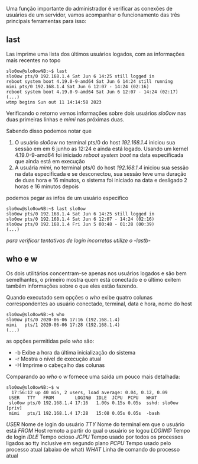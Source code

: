 
Uma função importante do administrador é verificar as conexões de usuários de um servidor, vamos acompanhar o funcionamento das três principais ferramentas para isso:

## last

Las imprime uma lista dos últimos usuários logados, com as informações mais recentes no topo

```
slo0ow@slo0owNB:~$ last
slo0ow pts/0 192.168.1.4 Sat Jun 6 14:25 still logged in 
reboot system boot 4.19.0-9-amd64 Sat Jun 6 14:24 still running 
mimi pts/0 192.168.1.4 Sat Jun 6 12:07 - 14:24 (02:16) 
reboot system boot 4.19.0-9-amd64 Sat Jun 6 12:07 - 14:24 (02:17) 
(...) 
wtmp begins Sun out 11 14:14:58 2023
```

Verificando o retorno vemos informações sobre dois usuários *slo0ow* nas duas primeiras linhas e *mimi* nas próximas duas.

Sabendo disso podemos notar que

1. O usuário *slo0ow* no terminal pts/0 do host *192.168.1.4* iniciou sua sessão em em 6 junho as 12:24 e ainda está logado. Usando um kernel 4.19.0-9-amd64 foi iniciado *reboot system boot* na data especificada que ainda está em execução
2. A usuária *mimi*, no terminal pts/0 do host *192.168.1.4* iniciou sua sessão na data especificada e se desconectou, sua sessão teve uma duração de duas hora e 16 minutos, o sistema foi iniciado na data e desligado 2 horas e 16 minutos depois

podemos pegar as infos de um usuário especifico 

```
slo0ow@slo0owNB:~$ last slo0ow
slo0ow pts/0 192.168.1.4 Sat Jun 6 14:25 still logged in
slo0ow pts/0 192.168.1.4 Sat Jun 6 12:07 - 14:24 (02:16)
slo0ow pts/0 192.168.1.4 Fri Jun 5 00:48 - 01:28 (00:39)
(...) 
```

*para verificar tentativas de login incorretas utilize o -lastb-*


## who e w

Os dois utilitários concentram-se apenas nos usuários logados e são bem semelhantes, o primeiro mostra quem está conectado e o último exitem também informações sobre o que eles estão fazendo.

Quando executado sem opções o *who* exibe quatro colunas correspondentes ao usuário conectado, terminal, data e hora, nome do host

```
slo0ow@slo0owNB:~$ who
slo0ow pts/0 2020-06-06 17:16 (192.168.1.4)
mimi   pts/1 2020-06-06 17:28 (192.168.1.4)
(...) 
```

as opções permitidas pelo *who* são:

- -b
	Exibe a hora da última inicialização do sistema
- -r
	Mostra o nível de execução atual
- -H
	Imprime o cabeçalho das colunas

Comparando ao *who* o *w* fornece uma saída um pouco mais detalhada:

```
slo0ow@slo0owNB:~$ w
  17:56:12 up 40 min, 2 users, load average: 0.04, 0.12, 0.09
 USER   TTY   FROM        LOGIN@  IDLE  JCPU  PCPU   WHAT
 slo0ow pts/0 192.168.1.4 17:16   1.00s 0.15s 0.05s  sshd: slo0ow [priv]
 mimi   pts/1 192.168.1.4 17:28   15:08 0.05s 0.05s  -bash
```

*USER* Nome de login do usuário
*TTY* Nome do terminal em que o usuário está
*FROM* Host remoto a partir do qual o usuário se logou
*LOGIN@* Tempo de login
*IDLE* Tempo ocioso
*JCPU* Tempo usado por todos os processos ligados ao tty inclusive em segundo plano
*PCPU* Tempo usado pelo processo atual (abaixo de what)
*WHAT* Linha de comando do processo atual
